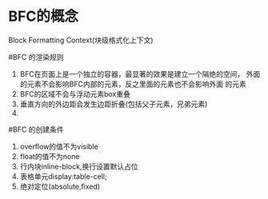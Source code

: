 # BFC的概念
Block Formatting Context(块级格式化上下文)

#BFC 的渲染规则
1. BFC在页面上是一个独立的容器，最显著的效果是建立一个隔绝的空间，
   外面的元素不会影响BFC内部的元素，反之里面的元素也不会影响外面
   的元素
2. BFC的区域不会与浮动元素box重叠
3. 垂直方向的外边距会发生边距折叠(包括父子元素，兄弟元素)
4. 

#BFC 的创建条件
1. overflow的值不为visible
2. float的值不为none
3. 行内块inline-block,换行设置默认占位
4. 表格单元display:table-cell;
5. 绝对定位(absolute,fixed)
